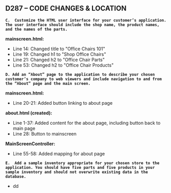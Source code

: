 ## D287 – CODE CHANGES & LOCATION

**``C.  Customize the HTML user interface for your customer’s application. The user interface should include the shop name, the product names, and the names of the parts.``**

**mainscreen.html:**
- Line 14: Changed title to "Office Chairs 101"
- Line 19: Changed h1 to "Shop Office Chairs"
- Line 21: Changed h2 to "Office Chair Parts"
- Line 53: Changed h2 to "Office Chair Products" 

**``D. Add an “About” page to the application to describe your chosen customer’s company to web viewers and include navigation to and from the “About” page and the main screen.``**

**mainscreen.html:**
- Line 20-21: Added button linking to about page

**about.html (created):**
- Line 1-37: Added content for the about page, including button back to main page
- Line 28: Button to mainscreen

**MainScreenController:**
- Line 55-58: Added mapping for about page

**``E.  Add a sample inventory appropriate for your chosen store to the application. You should have five parts and five products in your sample inventory and should not overwrite existing data in the database.``**
- dd